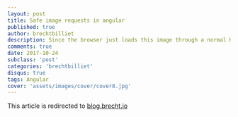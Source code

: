 ```yaml
---		
layout: post		
title: Safe image requests in angular
published: true
author: brechtbilliet
description: Since the browser just loads this image through a normal HTTP call, how is the server supposed to know if user A or user B is trying to consume an image? The server needs some kind of authorization to be passed to it. This article explains how to add security to images in Angular.
comments: true
date: 2017-10-24
subclass: 'post'
categories: 'brechtbilliet'
disqus: true
tags: Angular
cover: 'assets/images/cover/cover8.jpg'
---
```

This article is redirected to [blog.brecht.io](https://blog.brecht.io)

